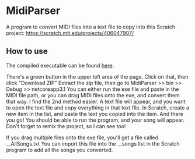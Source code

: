 # MidiParser
A program to convert MIDI files into a text file to copy into this Scratch project: https://scratch.mit.edu/projects/406047907/

## How to use
The compiled executable can be found [here](../master/MidiParser/bin/Debug/netcoreapp3.1):

There's a green button in the upper left area of the page. Click on that, then click "Download ZIP" Extract the zip file, then go to MidiParser >> bin >> Debug >> netcoreapp3.1 You can either run the exe file and paste in the MIDI file path, or you can drag MIDI files onto the exe, and convert them that way. I find the 2nd method easier.
A text file will appear, and you want to open the text file and copy everything in that text file. In Scratch, create a new item in the list, and paste the text you copied into the item. And there you go! You should be able to run the program, and your song will appear. Don't forget to remix the project, so I can see too!

If you drag multiple files onto the exe file, you'll get a file called \_\_AllSongs.txt You can import this file into the \_\_songs list in the Scratch program to add all the songs you converted.
